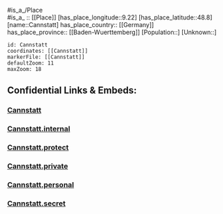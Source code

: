 ﻿---
location: [48.8,9.22] 
mapzoom: [7,12] 
mapmarker: city 
type: City
tags:
- geo/City


SpocWebEntityId: 29472
isDeleted: false
confidential: public

---
#is_a_/Place  
#is_a_ :: [[Place]] 
[has_place_longitude::9.22] 
[has_place_latitude::48.8] 
[name::Cannstatt] 
has_place_country:: [[Germany]]  
has_place_province:: [[Baden-Wuerttemberg]] 
[Population::] 
[Unknown::] 


```leaflet
id: Cannstatt
coordinates: [[Cannstatt]] 
markerFile: [[Cannstatt]] 
defaultZoom: 11 
maxZoom: 18
```


## Confidential Links & Embeds: 

### [Cannstatt](/_public/Earth/Continent/Europe/Europe~Central/Germany/Germany~West/Baden-Wuerttemberg/counties~BW/Stuttgart/City/Cannstatt.md) 

### [Cannstatt.internal](/_internal/Earth/Continent/Europe/Europe~Central/Germany/Germany~West/Baden-Wuerttemberg/counties~BW/Stuttgart/City/Cannstatt.internal.md) 

### [Cannstatt.protect](/_protect/Earth/Continent/Europe/Europe~Central/Germany/Germany~West/Baden-Wuerttemberg/counties~BW/Stuttgart/City/Cannstatt.protect.md) 

### [Cannstatt.private](/_private/Earth/Continent/Europe/Europe~Central/Germany/Germany~West/Baden-Wuerttemberg/counties~BW/Stuttgart/City/Cannstatt.private.md) 

### [Cannstatt.personal](/_personal/Earth/Continent/Europe/Europe~Central/Germany/Germany~West/Baden-Wuerttemberg/counties~BW/Stuttgart/City/Cannstatt.personal.md) 

### [Cannstatt.secret](/_secret/Earth/Continent/Europe/Europe~Central/Germany/Germany~West/Baden-Wuerttemberg/counties~BW/Stuttgart/City/Cannstatt.secret.md) 
